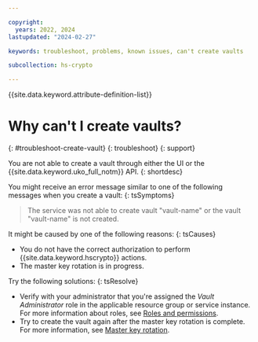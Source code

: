 ```yaml
---

copyright:
  years: 2022, 2024
lastupdated: "2024-02-27"

keywords: troubleshoot, problems, known issues, can't create vaults

subcollection: hs-crypto

---
```


{{site.data.keyword.attribute-definition-list}}

# Why can't I create vaults?
{: #troubleshoot-create-vault}
{: troubleshoot}
{: support}

You are not able to create a vault through either the UI or the {{site.data.keyword.uko_full_notm}} API.
{: shortdesc}

You might receive an error message similar to one of the following messages when you create a vault:
{: tsSymptoms}

>  The service was not able to create vault "vault-name" or the vault "vault-name" is not created.

It might be caused by one of the following reasons:
{: tsCauses}

* You do not have the correct authorization to perform {{site.data.keyword.hscrypto}} actions.
* The master key rotation is in progress. 

Try the following solutions: 
{: tsResolve}

* Verify with your administrator that you're assigned the _Vault Administrator_ role in the applicable resource group or service instance. For more information about roles, see [Roles and permissions](/docs/hs-crypto?topic=hs-crypto-uko-manage-access#uko-service-access-roles).
* Try to create the vault again after the master key rotation is complete. For more information, see [Master key rotation](/docs/hs-crypto?topic=hs-crypto-uko-master-key-rotation-intro).

